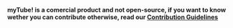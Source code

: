 **myTube! is a comercial product and not open-source, if you want to know wether you can contribute otherwise, read our [Contribution Guidelines](CONTRIBUTING.md)**
